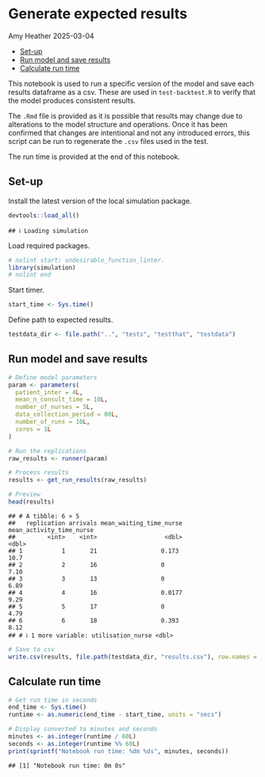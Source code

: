 Generate expected results
================
Amy Heather
2025-03-04

- [Set-up](#set-up)
- [Run model and save results](#run-model-and-save-results)
- [Calculate run time](#calculate-run-time)

This notebook is used to run a specific version of the model and save
each results dataframe as a csv. These are used in `test-backtest.R` to
verify that the model produces consistent results.

The `.Rmd` file is provided as it is possible that results may change
due to alterations to the model structure and operations. Once it has
been confirmed that changes are intentional and not any introduced
errors, this script can be run to regenerate the `.csv` files used in
the test.

The run time is provided at the end of this notebook.

## Set-up

Install the latest version of the local simulation package.

``` r
devtools::load_all()
```

    ## ℹ Loading simulation

Load required packages.

``` r
# nolint start: undesirable_function_linter.
library(simulation)
# nolint end
```

Start timer.

``` r
start_time <- Sys.time()
```

Define path to expected results.

``` r
testdata_dir <- file.path("..", "tests", "testthat", "testdata")
```

## Run model and save results

``` r
# Define model parameters
param <- parameters(
  patient_inter = 4L,
  mean_n_consult_time = 10L,
  number_of_nurses = 5L,
  data_collection_period = 80L,
  number_of_runs = 10L,
  cores = 1L
)

# Run the replications
raw_results <- runner(param)
```

``` r
# Process results
results <- get_run_results(raw_results)

# Preview
head(results)
```

    ## # A tibble: 6 × 5
    ##   replication arrivals mean_waiting_time_nurse mean_activity_time_nurse
    ##         <int>    <int>                   <dbl>                    <dbl>
    ## 1           1       21                  0.173                     10.7 
    ## 2           2       16                  0                          7.10
    ## 3           3       13                  0                          6.89
    ## 4           4       16                  0.0177                     9.29
    ## 5           5       17                  0                          4.79
    ## 6           6       18                  0.393                      8.12
    ## # ℹ 1 more variable: utilisation_nurse <dbl>

``` r
# Save to csv
write.csv(results, file.path(testdata_dir, "results.csv"), row.names = FALSE)
```

## Calculate run time

``` r
# Get run time in seconds
end_time <- Sys.time()
runtime <- as.numeric(end_time - start_time, units = "secs")

# Display converted to minutes and seconds
minutes <- as.integer(runtime / 60L)
seconds <- as.integer(runtime %% 60L)
print(sprintf("Notebook run time: %dm %ds", minutes, seconds))
```

    ## [1] "Notebook run time: 0m 0s"
